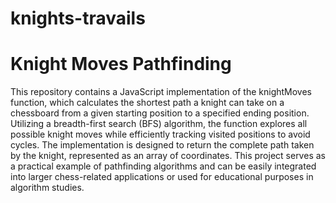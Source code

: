 # knights-travails

# Knight Moves Pathfinding

This repository contains a JavaScript implementation of the knightMoves function, which calculates the shortest path a knight can take on a chessboard from a given starting position to a specified ending position. Utilizing a breadth-first search (BFS) algorithm, the function explores all possible knight moves while efficiently tracking visited positions to avoid cycles. The implementation is designed to return the complete path taken by the knight, represented as an array of coordinates. This project serves as a practical example of pathfinding algorithms and can be easily integrated into larger chess-related applications or used for educational purposes in algorithm studies.